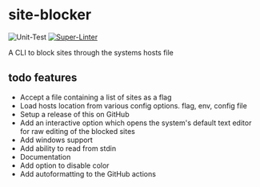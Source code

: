 # site-blocker

![Unit-Test](https://github.com/lilydoar/site-blocker/actions/workflows/test.yaml/badge.svg)
[![Super-Linter](https://github.com/lilydoar/site-blocker/actions/workflows/lint.yaml/badge.svg)](https://github.com/marketplace/actions/super-linter)

A CLI to block sites through the systems hosts file

## todo features

- Accept a file containing a list of sites as a flag
- Load hosts location from various config options. flag, env, config file
- Setup a release of this on GitHub
- Add an interactive option which opens the system's default text editor for raw editing of the blocked sites
- Add windows support
- Add ability to read from stdin
- Documentation
- Add option to disable color
- Add autoformatting to the GitHub actions
